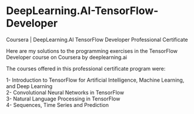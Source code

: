 # DeepLearning.AI-TensorFlow-Developer
Coursera | DeepLearning.AI TensorFlow Developer Professional Certificate

Here are my solutions to the programming exercises in the TensorFlow Developer course on Coursera by deeplearning.ai

The courses offered in this professional certificate program were:

1- Introduction to TensorFlow for Artificial Intelligence, Machine Learning, and Deep Learning  <br>
2- Convolutional Neural Networks in TensorFlow  <br>
3- Natural Language Processing in TensorFlow  <br>
4- Sequences, Time Series and Prediction  <br>
